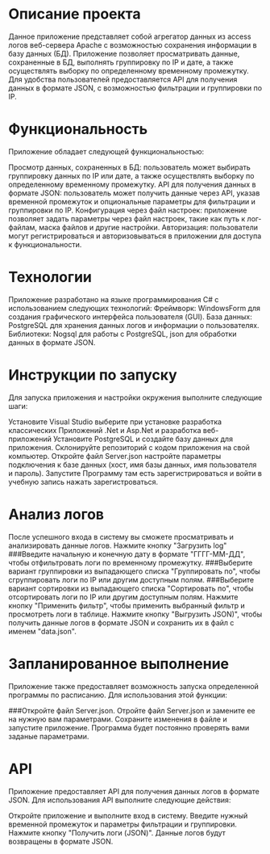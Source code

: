 ﻿# Описание проекта

Данное приложение представляет собой агрегатор данных из access логов веб-сервера Apache с возможностью сохранения информации в базу данных (БД). 
Приложение позволяет просматривать данные, сохраненные в БД, выполнять группировку по IP и дате, а также осуществлять выборку по определенному временному промежутку. 
Для удобства пользователей предоставляется API для получения данных в формате JSON, с возможностью фильтрации и группировки по IP.

# Функциональность
Приложение обладает следующей функциональностью:

Просмотр данных, сохраненных в БД: пользователь может выбирать группировку данных по IP или дате, а также осуществлять выборку по определенному временному промежутку.
API для получения данных в формате JSON: пользователь может получить данные через API, указав временной промежуток и опциональные параметры для фильтрации и группировки по IP.
Конфигурация через файл настроек: приложение позволяет задать параметры через файл настроек, такие как путь к лог-файлам, маска файлов и другие настройки.
Авторизация: пользователи могут регистрироваться и авторизовываться в приложении для доступа к функциональности.

# Технологии
Приложение разработано на языке программирования C# с использованием следующих технологий:
Фреймворк: WindowsForm для создания графического интерфейса пользователя (GUI).
База данных: PostgreSQL для хранения данных логов и информации о пользователях.
Библиотеки: Nogsql для работы с PostgreSQL, json для обработки данных в формате JSON.

# Инструкции по запуску
Для запуска приложения и настройки окружения выполните следующие шаги:

Установите Visual Studio выберите при установке разработка классических Приложений .Net и Asp.Net и  разработка веб- приложений 
Установите PostgreSQL и создайте базу данных для приложения.
Склонируйте репозиторий с кодом приложения на свой компьютер.
Откройте файл Server.json настройте параметры подключения к базе данных (хост, имя базы данных, имя пользователя и пароль).
Запустите Программу  там есть зарегистрироваться и войти в учебную запись нажать зарегистроваться.

# Анализ логов
После успешного входа в систему вы сможете просматривать и анализировать данные логов.
Нажмите кнопку "Загрузить log"
###Введите начальную и конечную дату в формате "ГГГГ-ММ-ДД", чтобы отфильтровать логи по временному промежутку.
###Выберите вариант группировки из выпадающего списка "Группировать по", чтобы сгруппировать логи по IP или другим доступным полям.
###Выберите вариант сортировки из выпадающего списка "Сортировать по", чтобы отсортировать логи по IP или другим доступным полям.
Нажмите кнопку "Применить фильтр", чтобы применить выбранный фильтр и просмотреть логи в таблице.
Нажмите кнопку "Выгрузить JSON)", чтобы получить данные логов в формате JSON и сохранить их в файл с именем "data.json".

# Запланированное выполнение
Приложение также предоставляет возможность запуска определенной программы по расписанию. Для использования этой функции:

###Откройте файл Server.json.
Отройте файл Server.json и замените ее на нужную вам   параметрами.
Сохраните изменения в файле  и запустите приложение.
Программа будет постоянно проверять  вами заданые параметрами.

# API
Приложение предоставляет API для получения данных логов в формате JSON. Для использования API выполните следующие действия:

Откройте приложение и выполните вход в систему.
Введите нужный временной промежуток и параметры фильтрации и группировки.
Нажмите кнопку "Получить логи (JSON)".
Данные логов будут возвращены в формате JSON.
